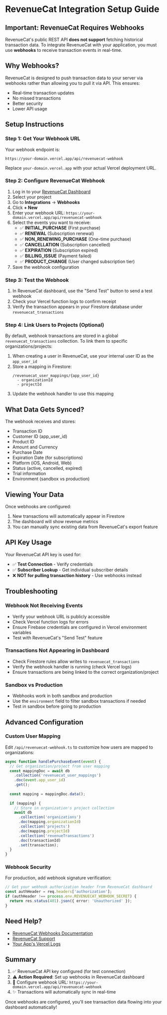 # RevenueCat Integration Setup Guide

## Important: RevenueCat Requires Webhooks

RevenueCat's public REST API **does not support** fetching historical transaction data. To integrate RevenueCat with your application, you must use **webhooks** to receive transaction events in real-time.

## Why Webhooks?

RevenueCat is designed to push transaction data to your server via webhooks rather than allowing you to pull it via API. This ensures:
- Real-time transaction updates
- No missed transactions
- Better security
- Lower API usage

## Setup Instructions

### Step 1: Get Your Webhook URL

Your webhook endpoint is:
```
https://your-domain.vercel.app/api/revenuecat-webhook
```

Replace `your-domain.vercel.app` with your actual Vercel deployment URL.

### Step 2: Configure RevenueCat Webhook

1. Log in to your [RevenueCat Dashboard](https://app.revenuecat.com/)
2. Select your project
3. Go to **Integrations** → **Webhooks**
4. Click **+ New**
5. Enter your webhook URL: `https://your-domain.vercel.app/api/revenuecat-webhook`
6. Select the events you want to receive:
   - ✅ **INITIAL_PURCHASE** (First purchase)
   - ✅ **RENEWAL** (Subscription renewal)
   - ✅ **NON_RENEWING_PURCHASE** (One-time purchase)
   - ✅ **CANCELLATION** (Subscription cancelled)
   - ✅ **EXPIRATION** (Subscription expired)
   - ✅ **BILLING_ISSUE** (Payment failed)
   - ✅ **PRODUCT_CHANGE** (User changed subscription tier)
7. Save the webhook configuration

### Step 3: Test the Webhook

1. In RevenueCat dashboard, use the "Send Test" button to send a test webhook
2. Check your Vercel function logs to confirm receipt
3. Verify the transaction appears in your Firestore database under `revenuecat_transactions`

### Step 4: Link Users to Projects (Optional)

By default, webhook transactions are stored in a global `revenuecat_transactions` collection. To link them to specific organizations/projects:

1. When creating a user in RevenueCat, use your internal user ID as the `app_user_id`
2. Store a mapping in Firestore:
   ```
   /revenuecat_user_mappings/{app_user_id}
     - organizationId
     - projectId
   ```
3. Update the webhook handler to use this mapping

## What Data Gets Synced?

The webhook receives and stores:
- Transaction ID
- Customer ID (app_user_id)
- Product ID
- Amount and Currency
- Purchase Date
- Expiration Date (for subscriptions)
- Platform (iOS, Android, Web)
- Status (active, cancelled, expired)
- Trial information
- Environment (sandbox vs production)

## Viewing Your Data

Once webhooks are configured:
1. New transactions will automatically appear in Firestore
2. The dashboard will show revenue metrics
3. You can manually sync existing data from RevenueCat's export feature

## API Key Usage

Your RevenueCat API key is used for:
- ✅ **Test Connection** - Verify credentials
- ✅ **Subscriber Lookup** - Get individual subscriber details
- ❌ **NOT for pulling transaction history** - Use webhooks instead

## Troubleshooting

### Webhook Not Receiving Events
- Verify your webhook URL is publicly accessible
- Check Vercel function logs for errors
- Ensure Firebase credentials are configured in Vercel environment variables
- Test with RevenueCat's "Send Test" feature

### Transactions Not Appearing in Dashboard
- Check Firestore rules allow writes to `revenuecat_transactions`
- Verify the webhook handler is running (check Vercel logs)
- Ensure transactions are being linked to the correct organization/project

### Sandbox vs Production
- Webhooks work in both sandbox and production
- Use the `environment` field to filter sandbox transactions if needed
- Test in sandbox before going to production

## Advanced Configuration

### Custom User Mapping

Edit `/api/revenuecat-webhook.ts` to customize how users are mapped to organizations:

```typescript
async function handlePurchaseEvent(event) {
  // Get organization/project from user mapping
  const mappingDoc = await db
    .collection('revenuecat_user_mappings')
    .doc(event.app_user_id)
    .get();
  
  const mapping = mappingDoc.data();
  
  if (mapping) {
    // Store in organization's project collection
    await db
      .collection('organizations')
      .doc(mapping.organizationId)
      .collection('projects')
      .doc(mapping.projectId)
      .collection('revenueTransactions')
      .doc(transactionId)
      .set(transaction);
  }
}
```

### Webhook Security

For production, add webhook signature verification:

```typescript
// Get your webhook authorization header from RevenueCat dashboard
const authHeader = req.headers['authorization'];
if (authHeader !== process.env.REVENUECAT_WEBHOOK_SECRET) {
  return res.status(401).json({ error: 'Unauthorized' });
}
```

## Need Help?

- [RevenueCat Webhooks Documentation](https://www.revenuecat.com/docs/integrations/webhooks)
- [RevenueCat Support](https://community.revenuecat.com/)
- [Your App's Vercel Logs](https://vercel.com/dashboard)

## Summary

1. ✅ RevenueCat API key configured (for test connection)
2. ⚠️ **Action Required**: Set up webhooks in RevenueCat dashboard
3. 📝 Configure webhook URL: `https://your-domain.vercel.app/api/revenuecat-webhook`
4. ✨ Transactions will automatically sync in real-time

Once webhooks are configured, you'll see transaction data flowing into your dashboard automatically!

